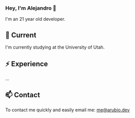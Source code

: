 ### Hey, I'm Alejandro 👋

I'm an 21 year old developer.

## 🔭 Current

I'm currently studying at the University of Utah.

## ⚡️ Experience

...

## 📫 Contact

To contact me quickly and easily email me: me@arubio.dev
